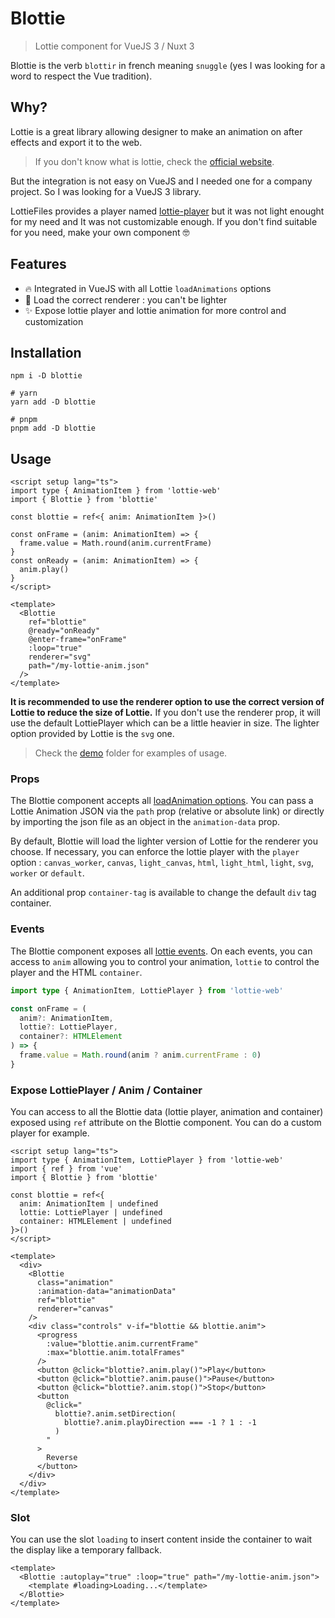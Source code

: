 # Blottie

> Lottie component for VueJS 3 / Nuxt 3

Blottie is the verb `blottir` in french meaning `snuggle` (yes I was looking for a word to respect the Vue tradition).

## Why?

Lottie is a great library allowing designer to make an animation on after effects and export it to the web.

> If you don't know what is lottie, check the [official website](https://airbnb.io/lottie/#/).

But the integration is not easy on VueJS and I needed one for a company project. So I was looking for a VueJS 3 library.

LottieFiles provides a player named [lottie-player](https://github.com/LottieFiles/lottie-player) but it was not light enought for my need and It was not customizable enough. If you don't find suitable for you need, make your own component 🤓

## Features

- 🔥 Integrated in VueJS with all Lottie `loadAnimations` options
- 🚀 Load the correct renderer : you can't be lighter
- ✨ Expose lottie player and lottie animation for more control and customization

## Installation

```shell
npm i -D blottie

# yarn
yarn add -D blottie

# pnpm
pnpm add -D blottie
```

## Usage

```vue
<script setup lang="ts">
import type { AnimationItem } from 'lottie-web'
import { Blottie } from 'blottie'

const blottie = ref<{ anim: AnimationItem }>()

const onFrame = (anim: AnimationItem) => {
  frame.value = Math.round(anim.currentFrame)
}
const onReady = (anim: AnimationItem) => {
  anim.play()
}
</script>

<template>
  <Blottie
    ref="blottie"
    @ready="onReady"
    @enter-frame="onFrame"
    :loop="true"
    renderer="svg"
    path="/my-lottie-anim.json"
  />
</template>
```

**It is recommended to use the renderer option to use the correct version of Lottie to reduce the size of Lottie.**
If you don't use the renderer prop, it will use the default LottiePlayer which can be a little heavier in size. The lighter option provided by Lottie is the `svg` one.

> Check the [demo](https://github.com/Applelo/blottie/blob/main/demo/src/App.vue) folder for examples of usage.

### Props

The Blottie component accepts all [loadAnimation options](https://github.com/airbnb/lottie-web#other-loading-options). You can pass a Lottie Animation JSON via the `path` prop (relative or absolute link) or directly by importing the json file as an object in the `animation-data` prop.

By default, Blottie will load the lighter version of Lottie for the renderer you choose. If necessary, you can enforce the lottie player with the `player` option : `canvas_worker`, `canvas`, `light_canvas`, `html`, `light_html`, `light`, `svg`, `worker` or `default`.

An additional prop `container-tag` is available to change the default `div` tag container.

### Events

The Blottie component exposes all [lottie events](https://github.com/airbnb/lottie-web#events). On each events, you can access to `anim` allowing you to control your animation, `lottie` to control the player and the HTML `container`.

```ts
import type { AnimationItem, LottiePlayer } from 'lottie-web'

const onFrame = (
  anim?: AnimationItem,
  lottie?: LottiePlayer,
  container?: HTMLElement
) => {
  frame.value = Math.round(anim ? anim.currentFrame : 0)
}
```

### Expose LottiePlayer / Anim / Container

You can access to all the Blottie data (lottie player, animation and container) exposed using `ref` attribute on the Blottie component. You can do a custom player for example.

```vue
<script setup lang="ts">
import type { AnimationItem, LottiePlayer } from 'lottie-web'
import { ref } from 'vue'
import { Blottie } from 'blottie'

const blottie = ref<{
  anim: AnimationItem | undefined
  lottie: LottiePlayer | undefined
  container: HTMLElement | undefined
}>()
</script>

<template>
  <div>
    <Blottie
      class="animation"
      :animation-data="animationData"
      ref="blottie"
      renderer="canvas"
    />
    <div class="controls" v-if="blottie && blottie.anim">
      <progress
        :value="blottie.anim.currentFrame"
        :max="blottie.anim.totalFrames"
      />
      <button @click="blottie?.anim.play()">Play</button>
      <button @click="blottie?.anim.pause()">Pause</button>
      <button @click="blottie?.anim.stop()">Stop</button>
      <button
        @click="
          blottie?.anim.setDirection(
            blottie?.anim.playDirection === -1 ? 1 : -1
          )
        "
      >
        Reverse
      </button>
    </div>
  </div>
</template>
```

### Slot

You can use the slot `loading` to insert content inside the container to wait the display like a temporary fallback.

```vue
<template>
  <Blottie :autoplay="true" :loop="true" path="/my-lottie-anim.json">
    <template #loading>Loading...</template>
  </Blottie>
</template>
```
